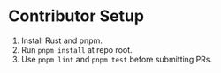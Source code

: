 # Contributor Setup

1. Install Rust and pnpm.
2. Run `pnpm install` at repo root.
3. Use `pnpm lint` and `pnpm test` before submitting PRs.

